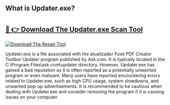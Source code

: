## What is Updater.exe? 

# <h2><a href="https://exedetect.com/download.php?Updater.exe">🔗 👉 Download The Updater.exe Scan Tool</a></h2>

[![Download The Repair Tool](https://exedetect.com/download-button.jpg)](https://exedetect.com/download.php?Updater.exe)

Updater.exe is a file associated with the atualizador Foxit PDF Creator Toolbar Updater program published by Ask.com. It is typically located in the C:\Program Files\ask.com\updater directory. However, Updater.exe has gained a bad reputation as it is often reported as a potentially unwanted program or even malware. Many users have reported encountering errors related to Updater.exe, such as high CPU usage, system slowdowns, and unwanted pop-up advertisements. It is recommended to be cautious when dealing with Updater.exe and consider removing the program if it is causing issues on your computer.